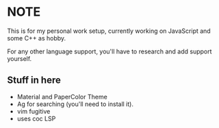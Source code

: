 # NOTE

This is for my personal work setup, currently working on JavaScript and some
C++ as hobby.

For any other language support, you'll have to research and add support
yourself.

## Stuff in here
 - Material and PaperColor Theme
 - Ag for searching (you'll need to install it).
 - vim fugitive
 - uses coc LSP
